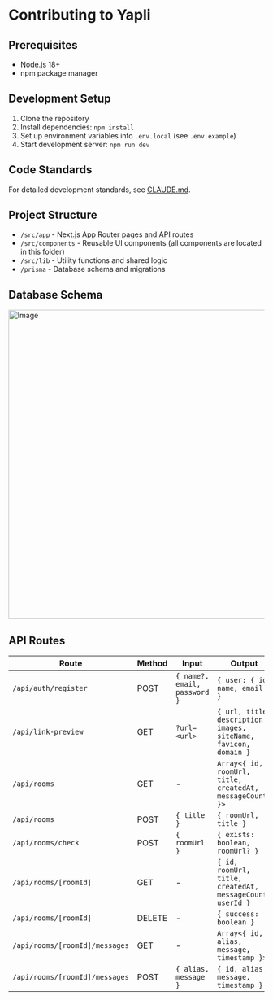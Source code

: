 # Contributing to Yapli

## Prerequisites

- Node.js 18+
- npm package manager

## Development Setup

1. Clone the repository
2. Install dependencies: `npm install`
3. Set up environment variables into `.env.local` (see `.env.example`)
4. Start development server: `npm run dev`

## Code Standards

For detailed development standards, see [CLAUDE.md](CLAUDE.md).

## Project Structure

- `/src/app` - Next.js App Router pages and API routes
- `/src/components` - Reusable UI components (all components are located in this folder)
- `/src/lib` - Utility functions and shared logic
- `/prisma` - Database schema and migrations

## Database Schema

<img width="1300" height="608" alt="Image" src="https://github.com/user-attachments/assets/236b5cca-eb71-4033-9fc5-8240ece0fcad" />

## API Routes

| Route                          | Method | Input                        | Output                                                           |
| ------------------------------ | ------ | ---------------------------- | ---------------------------------------------------------------- |
| `/api/auth/register`           | POST   | `{ name?, email, password }` | `{ user: { id, name, email } }`                                  |
| `/api/link-preview`            | GET    | `?url=<url>`                 | `{ url, title, description, images, siteName, favicon, domain }` |
| `/api/rooms`                   | GET    | -                            | `Array<{ id, roomUrl, title, createdAt, messageCount }>`         |
| `/api/rooms`                   | POST   | `{ title }`                  | `{ roomUrl, title }`                                             |
| `/api/rooms/check`             | POST   | `{ roomUrl }`                | `{ exists: boolean, roomUrl? }`                                  |
| `/api/rooms/[roomId]`          | GET    | -                            | `{ id, roomUrl, title, createdAt, messageCount, userId }`        |
| `/api/rooms/[roomId]`          | DELETE | -                            | `{ success: boolean }`                                           |
| `/api/rooms/[roomId]/messages` | GET    | -                            | `Array<{ id, alias, message, timestamp }>`                       |
| `/api/rooms/[roomId]/messages` | POST   | `{ alias, message }`         | `{ id, alias, message, timestamp }`                              |
